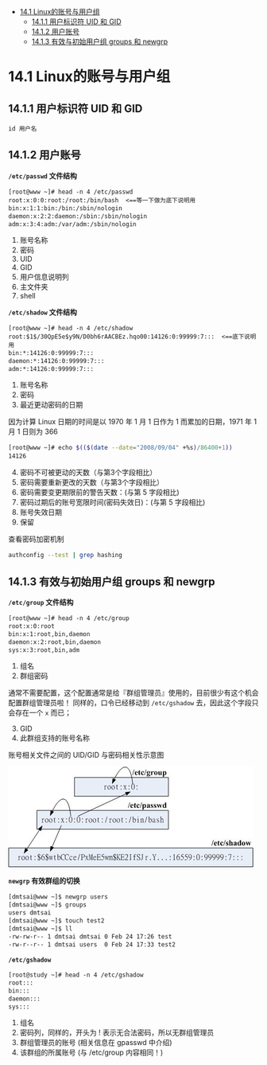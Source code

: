 <!-- TOC -->

- [14.1 Linux的账号与用户组](#141-linux的账号与用户组)
    - [14.1.1 用户标识符 UID 和 GID](#1411-用户标识符-uid-和-gid)
    - [14.1.2 用户账号](#1412-用户账号)
    - [14.1.3 有效与初始用户组 groups 和 newgrp](#1413-有效与初始用户组-groups-和-newgrp)

<!-- /TOC -->

# 14.1 Linux的账号与用户组

## 14.1.1 用户标识符 UID 和 GID

```
id 用户名
```

## 14.1.2 用户账号

**`/etc/passwd` 文件结构**

```
[root@www ~]# head -n 4 /etc/passwd
root:x:0:0:root:/root:/bin/bash  <==等一下做为底下说明用
bin:x:1:1:bin:/bin:/sbin/nologin
daemon:x:2:2:daemon:/sbin:/sbin/nologin
adm:x:3:4:adm:/var/adm:/sbin/nologin
``` 

1. 账号名称
2. 密码
3. UID
4. GID
5. 用户信息说明列
6. 主文件夹
7. shell

**`/etc/shadow` 文件结构**

```
[root@www ~]# head -n 4 /etc/shadow
root:$1$/30QpE5e$y9N/D0bh6rAACBEz.hqo00:14126:0:99999:7:::  <==底下说明用
bin:*:14126:0:99999:7:::
daemon:*:14126:0:99999:7:::
adm:*:14126:0:99999:7:::
```

1. 账号名称
2. 密码
3. 最近更动密码的日期  

因为计算 Linux 日期的时间是以 1970 年 1 月 1 日作为 1 而累加的日期，1971 年 1 月 1 日则为 366 

```bash
[root@www ~]# echo $(($(date --date="2008/09/04" +%s)/86400+1))
14126
```

4. 密码不可被更动的天数（与第3个字段相比）
5. 密码需要重新更改的天数（与第3个字段相比）
6. 密码需要变更期限前的警告天数：(与第 5 字段相比)
7. 密码过期后的账号宽限时间(密码失效日)：(与第 5 字段相比)
8. 账号失效日期
9. 保留

查看密码加密机制

```bash
authconfig --test | grep hashing
```

## 14.1.3 有效与初始用户组 groups 和 newgrp

**`/etc/group` 文件结构**

```
[root@www ~]# head -n 4 /etc/group
root:x:0:root
bin:x:1:root,bin,daemon
daemon:x:2:root,bin,daemon
sys:x:3:root,bin,adm
```
1. 组名
2. 群组密码

通常不需要配置，这个配置通常是给『群组管理员』使用的，目前很少有这个机会配置群组管理员啦！ 同样的，口令已经移动到 `/etc/gshadow` 去，因此这个字段只会存在一个 `x` 而已；

3. GID
4. 此群组支持的账号名称

账号相关文件之间的 UID/GID 与密码相关性示意图

![image](resources/centos7_id_link.jpg)

**`newgrp` 有效群组的切换**

```
[dmtsai@www ~]$ newgrp users
[dmtsai@www ~]$ groups
users dmtsai
[dmtsai@www ~]$ touch test2
[dmtsai@www ~]$ ll
-rw-rw-r-- 1 dmtsai dmtsai 0 Feb 24 17:26 test
-rw-r--r-- 1 dmtsai users  0 Feb 24 17:33 test2
```

**`/etc/gshadow`**

```
[root@study ~]# head -n 4 /etc/gshadow
root:::
bin:::
daemon:::
sys:::
```

1. 组名
2. 密码列，同样的，开头为 ! 表示无合法密码，所以无群组管理员
3. 群组管理员的账号 (相关信息在 gpasswd 中介绍)
4. 该群组的所属账号 (与 /etc/group 内容相同！)